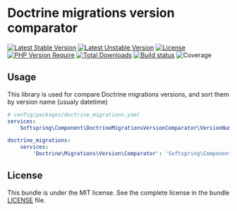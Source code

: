 # Doctrine migrations version comparator

[![Latest Stable Version](https://poser.pugx.org/softspring/doctrine-migrations-version-comparator/v/stable.svg)](https://packagist.org/packages/softspring/doctrine-migrations-version-comparator)
[![Latest Unstable Version](https://poser.pugx.org/softspring/doctrine-migrations-version-comparator/v/unstable.svg)](https://packagist.org/packages/softspring/doctrine-migrations-version-comparator)
[![License](https://poser.pugx.org/softspring/doctrine-migrations-version-comparator/license.svg)](https://packagist.org/packages/softspring/doctrine-migrations-version-comparator)
[![PHP Version Require](http://poser.pugx.org/softspring/doctrine-migrations-version-comparator/require/php)](https://packagist.org/packages/softspring/doctrine-migrations-version-comparator)
[![Total Downloads](https://poser.pugx.org/softspring/doctrine-migrations-version-comparator/downloads)](https://packagist.org/packages/softspring/doctrine-migrations-version-comparator)
[![Build status](https://github.com/softspring/doctrine-migrations-version-comparator/actions/workflows/php.yml/badge.svg?branch=5.1)](https://github.com/softspring/doctrine-migrations-version-comparator/actions/workflows/php.yml)
![Coverage](https://raw.githubusercontent.com/softspring/doctrine-migrations-version-comparator/5.1/.github/badges/coverage.svg)

## Usage

This library is used for compare Doctrine migrations versions, and sort them by version name (usualy datetime)

```yaml
# config/packages/doctrine_migrations.yaml
services:
    Softspring\Component\DoctrineMigrationsVersionComparator\VersionNumberComparator: ~

doctrine_migrations:
    services:
        'Doctrine\Migrations\Version\Comparator': 'Softspring\Component\DoctrineMigrationsVersionComparator\VersionNumberComparator'
```

## License

This bundle is under the MIT license. See the complete license in the bundle [LICENSE](LICENSE) file.


